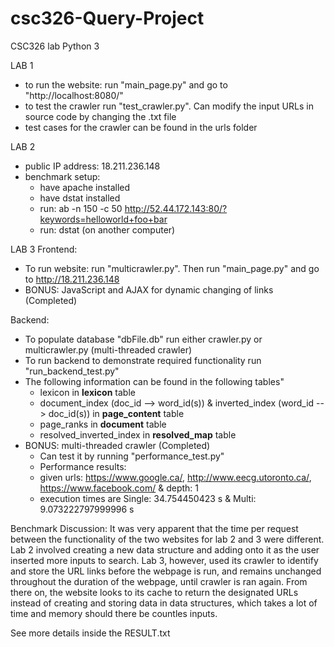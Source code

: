 # csc326-Query-Project
CSC326 lab
Python 3

LAB 1
- to run the website: run "main_page.py" and go to "http://localhost:8080/"
- to test the crawler run "test_crawler.py". Can modify the input URLs in source code by changing the .txt file
- test cases for the crawler can be found in the urls folder

LAB 2
- public IP address: 18.211.236.148
- benchmark setup: 
    - have apache installed
    - have dstat installed
    - run: ab -n 150 -c 50 http://52.44.172.143:80/?keywords=helloworld+foo+bar
    - run: dstat (on another computer)

LAB 3
Frontend:
- To run website: run "multicrawler.py". Then run "main_page.py" and go to http://18.211.236.148
- BONUS: JavaScript and AJAX for dynamic changing of links (Completed)

Backend:
- To populate database "dbFile.db" run either crawler.py or multicrawler.py (multi-threaded crawler)
- To run backend to demonstrate required functionality run "run_backend_test.py"
- The following information can be found in the following tables"
    - lexicon in **lexicon** table
    - document_index (doc_id --> word_id(s)) & inverted_index (word_id --> doc_id(s)) in **page_content** table
    - page_ranks in **document** table
    - resolved_inverted_index in **resolved_map** table
- BONUS: multi-threaded crawler (Completed)
    - Can test it by running "performance_test.py"
    - Performance results:
    - given urls: https://www.google.ca/, http://www.eecg.utoronto.ca/, https://www.facebook.com/ & depth: 1
    - execution times are Single: 34.754450423 s & Multi: 9.073222797999996 s

Benchmark Discussion:
It was very apparent that the time per request between the functionality of the two websites for lab 2 and 3 were different. Lab 2 involved creating a new data structure and adding onto it as the user inserted more inputs to search. Lab 3, however, used its crawler to identify and store the URL links before the webpage is run, and remains unchanged throughout the duration of the webpage, until crawler is ran again. From there on, the website looks to its cache to return the designated URLs instead of creating and storing data in data structures, which takes a lot of time and memory should there be countles inputs. 

See more details inside the RESULT.txt
